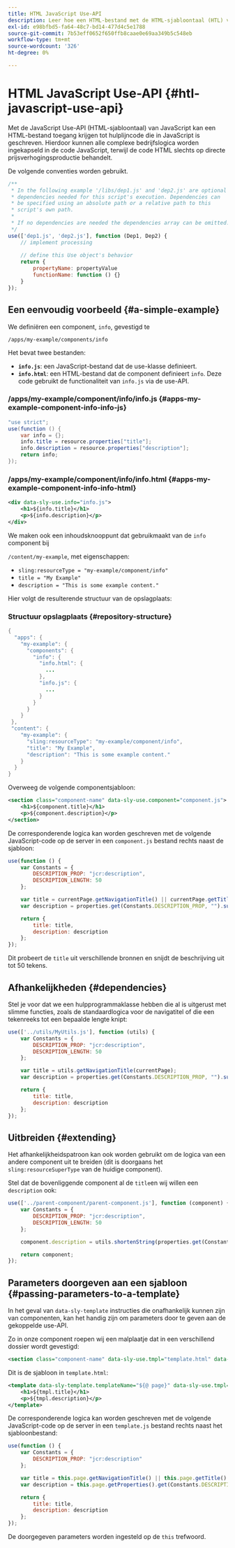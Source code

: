 ```yaml
---
title: HTML JavaScript Use-API
description: Leer hoe een HTML-bestand met de HTML-sjabloontaal (HTL) van JavaScript toegang heeft tot hulplijncode die in JavaScript is geschreven.
exl-id: e98bfbd5-fa64-48c7-bd14-477d4c5e1788
source-git-commit: 7b53eff0652f650ffb8caae0e69aa349b5c548eb
workflow-type: tm+mt
source-wordcount: '326'
ht-degree: 0%

---
```


# HTML JavaScript Use-API {#htl-javascript-use-api}

Met de JavaScript Use-API (HTML-sjabloontaal) van JavaScript kan een HTML-bestand toegang krijgen tot hulplijncode die in JavaScript is geschreven. Hierdoor kunnen alle complexe bedrijfslogica worden ingekapseld in de code JavaScript, terwijl de code HTML slechts op directe prijsverhogingsproductie behandelt.

De volgende conventies worden gebruikt.

```javascript
/**
 * In the following example '/libs/dep1.js' and 'dep2.js' are optional
 * dependencies needed for this script's execution. Dependencies can
 * be specified using an absolute path or a relative path to this
 * script's own path.
 *
 * If no dependencies are needed the dependencies array can be omitted.
 */
use(['dep1.js', 'dep2.js'], function (Dep1, Dep2) {
    // implement processing
  
    // define this Use object's behavior
    return {
        propertyName: propertyValue
        functionName: function () {}
    }
});
```

## Een eenvoudig voorbeeld {#a-simple-example}

We definiëren een component, `info`, gevestigd te

`/apps/my-example/components/info`

Het bevat twee bestanden:

* **`info.js`**: een JavaScript-bestand dat de use-klasse definieert.
* **`info.html`**: een HTML-bestand dat de component definieert `info`. Deze code gebruikt de functionaliteit van `info.js` via de use-API.

### /apps/my-example/component/info/info.js {#apps-my-example-component-info-info-js}

```java
"use strict";
use(function () {
    var info = {};
    info.title = resource.properties["title"];
    info.description = resource.properties["description"];
    return info;
});
```

### /apps/my-example/component/info/info.html {#apps-my-example-component-info-info-html}

```xml
<div data-sly-use.info="info.js">
    <h1>${info.title}</h1>
    <p>${info.description}</p>
</div>
```

We maken ook een inhoudsknooppunt dat gebruikmaakt van de `info` component bij

`/content/my-example`, met eigenschappen:

* `sling:resourceType = "my-example/component/info"`
* `title = "My Example"`
* `description = "This is some example content."`

Hier volgt de resulterende structuur van de opslagplaats:

### Structuur opslagplaats {#repository-structure}

```java
{
  "apps": {
    "my-example": {
      "components": {
        "info": {
          "info.html": {
            ...
          },
          "info.js": {
            ...
          }
        }
      }
    }
 },
 "content": {
    "my-example": {
      "sling:resourceType": "my-example/component/info",
      "title": "My Example",
      "description": "This is some example content."
    }
  }
}
```

Overweeg de volgende componentsjabloon:

```xml
<section class="component-name" data-sly-use.component="component.js">
    <h1>${component.title}</h1>
    <p>${component.description}</p>
</section>
```

De corresponderende logica kan worden geschreven met de volgende JavaScript-code op de server in een `component.js` bestand rechts naast de sjabloon:

```javascript
use(function () {
    var Constants = {
        DESCRIPTION_PROP: "jcr:description",
        DESCRIPTION_LENGTH: 50
    };

    var title = currentPage.getNavigationTitle() || currentPage.getTitle() || currentPage.getName();
    var description = properties.get(Constants.DESCRIPTION_PROP, "").substr(0, Constants.DESCRIPTION_LENGTH);

    return {
        title: title,
        description: description
    };
});
```

Dit probeert de `title` uit verschillende bronnen en snijdt de beschrijving uit tot 50 tekens.

## Afhankelijkheden {#dependencies}

Stel je voor dat we een hulpprogrammaklasse hebben die al is uitgerust met slimme functies, zoals de standaardlogica voor de navigatitel of die een tekenreeks tot een bepaalde lengte knipt:

```javascript
use(['../utils/MyUtils.js'], function (utils) {
    var Constants = {
        DESCRIPTION_PROP: "jcr:description",
        DESCRIPTION_LENGTH: 50
    };

    var title = utils.getNavigationTitle(currentPage);
    var description = properties.get(Constants.DESCRIPTION_PROP, "").substr(0, Constants.DESCRIPTION_LENGTH);

    return {
        title: title,
        description: description
    };
});
```

## Uitbreiden {#extending}

Het afhankelijkheidspatroon kan ook worden gebruikt om de logica van een andere component uit te breiden (dit is doorgaans het `sling:resourceSuperType` van de huidige component).

Stel dat de bovenliggende component al de `title`en wij willen een `description` ook:

```javascript
use(['../parent-component/parent-component.js'], function (component) {
    var Constants = {
        DESCRIPTION_PROP: "jcr:description",
        DESCRIPTION_LENGTH: 50
    };

    component.description = utils.shortenString(properties.get(Constants.DESCRIPTION_PROP, ""), Constants.DESCRIPTION_LENGTH);

    return component;
});
```

## Parameters doorgeven aan een sjabloon {#passing-parameters-to-a-template}

In het geval van `data-sly-template` instructies die onafhankelijk kunnen zijn van componenten, kan het handig zijn om parameters door te geven aan de gekoppelde use-API.

Zo in onze component roepen wij een malplaatje dat in een verschillend dossier wordt gevestigd:

```xml
<section class="component-name" data-sly-use.tmpl="template.html" data-sly-call="${tmpl.templateName @ page=currentPage}"></section>
```

Dit is de sjabloon in `template.html`:

```xml
<template data-sly-template.templateName="${@ page}" data-sly-use.tmpl="${'template.js' @ page=page, descriptionLength=50}">
    <h1>${tmpl.title}</h1>
    <p>${tmpl.description}</p>
</template>
```

De corresponderende logica kan worden geschreven met de volgende JavaScript-code op de server in een `template.js` bestand rechts naast het sjabloonbestand:

```javascript
use(function () {
    var Constants = {
        DESCRIPTION_PROP: "jcr:description"
    };

    var title = this.page.getNavigationTitle() || this.page.getTitle() || this.page.getName();
    var description = this.page.getProperties().get(Constants.DESCRIPTION_PROP, "").substr(0, this.descriptionLength);

    return {
        title: title,
        description: description
    };
});
```

De doorgegeven parameters worden ingesteld op de `this` trefwoord.
